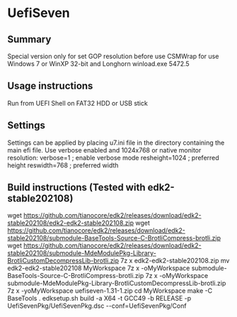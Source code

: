 # UefiSeven
## Summary
Special version only for set GOP resolution before use CSMWrap for use Windows 7 or WinXP 32-bit and Longhorn winload.exe 5472.5

## Usage instructions
Run from UEFI Shell on FAT32 HDD or USB stick

## Settings
Settings can be applied by placing u7.ini file in the directory containing the main efi file. Use verbose enabled and 1024x768 or native monitor resolution:
verbose=1         ; enable verbose mode
resheight=1024    ; preferred height
reswidth=768      ; preferred width

## Build instructions (Tested with edk2-stable202108)
wget https://github.com/tianocore/edk2/releases/download/edk2-stable202108/edk2-edk2-stable202108.zip
wget https://github.com/tianocore/edk2/releases/download/edk2-stable202108/submodule-BaseTools-Source-C-BrotliCompress-brotli.zip
wget https://github.com/tianocore/edk2/releases/download/edk2-stable202108/submodule-MdeModulePkg-Library-BrotliCustomDecompressLib-brotli.zip
7z x edk2-edk2-stable202108.zip
mv edk2-edk2-stable202108 MyWorkspace
7z x -oMyWorkspace submodule-BaseTools-Source-C-BrotliCompress-brotli.zip
7z x -oMyWorkspace submodule-MdeModulePkg-Library-BrotliCustomDecompressLib-brotli.zip
7z x -yoMyWorkspace uefiseven-1.31-1.zip
cd MyWorkspace
make -C BaseTools
. edksetup.sh
build -a X64 -t GCC49 -b RELEASE -p UefiSevenPkg/UefiSevenPkg.dsc --conf=UefiSevenPkg/Conf

